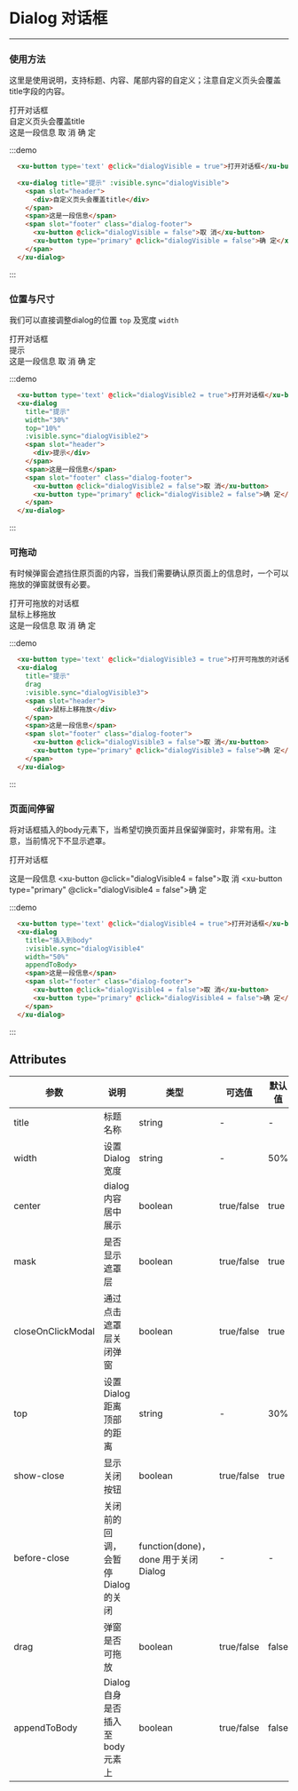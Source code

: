 # Dialog 对话框
<!-- {.md} -->

---
<!-- {.md} -->

### 使用方法
<!-- {.md} -->

这里是使用说明，支持标题、内容、尾部内容的自定义；注意自定义页头会覆盖title字段的内容。

<div class="demo-block">
  <xu-button type='text' @click="dialogVisible = true">打开对话框</xu-button>
  
  <xu-dialog title="提示" :visible.sync="dialogVisible">
    <span slot="header">
      <div>自定义页头会覆盖title</div>
    </span>
    <span>这是一段信息</span>
    <span slot="footer" class="dialog-footer">
      <xu-button @click="dialogVisible = false">取 消</xu-button>
      <xu-button type="primary" @click="dialogVisible = false">确 定</xu-button>
    </span>
  </xu-dialog>
</div>

:::demo
```html
  <xu-button type='text' @click="dialogVisible = true">打开对话框</xu-button>
  
  <xu-dialog title="提示" :visible.sync="dialogVisible">
    <span slot="header">
      <div>自定义页头会覆盖title</div>
    </span>
    <span>这是一段信息</span>
    <span slot="footer" class="dialog-footer">
      <xu-button @click="dialogVisible = false">取 消</xu-button>
      <xu-button type="primary" @click="dialogVisible = false">确 定</xu-button>
    </span>
  </xu-dialog>

```
:::

### 位置与尺寸
<!-- {.md} -->
我们可以直接调整dialog的位置 `top` 及宽度 `width`

<div class="demo-block">
  <xu-button type='text' @click="dialogVisible2 = true">打开对话框</xu-button>
  <xu-dialog 
    title="提示"
    width="30%"
    top="10%"
    :before-close="beforeClose"
    :visible.sync="dialogVisible2">
    <span slot="header">
      <div>提示</div>
    </span>
    <span>这是一段信息</span>
    <span slot="footer" class="dialog-footer">
      <xu-button @click="dialogVisible2 = false">取 消</xu-button>
      <xu-button type="primary" @click="dialogVisible2 = false">确 定</xu-button>
    </span>
  </xu-dialog>
</div>

:::demo
```html
  <xu-button type='text' @click="dialogVisible2 = true">打开对话框</xu-button>
  <xu-dialog 
    title="提示"
    width="30%"
    top="10%"
    :visible.sync="dialogVisible2">
    <span slot="header">
      <div>提示</div>
    </span>
    <span>这是一段信息</span>
    <span slot="footer" class="dialog-footer">
      <xu-button @click="dialogVisible2 = false">取 消</xu-button>
      <xu-button type="primary" @click="dialogVisible2 = false">确 定</xu-button>
    </span>
  </xu-dialog>
```

:::

### 可拖动
<!-- {.md} -->
有时候弹窗会遮挡住原页面的内容，当我们需要确认原页面上的信息时，一个可以拖放的弹窗就很有必要。
<div class="demo-block">
  <xu-button type='text' @click="dialogVisible3 = true">打开可拖放的对话框</xu-button>
  <xu-dialog 
    title="提示"
    drag 
    :visible.sync="dialogVisible3">
    <span slot="header">
      <div>鼠标上移拖放</div>
    </span>
    <span>这是一段信息</span>
    <span slot="footer" class="dialog-footer">
      <xu-button @click="dialogVisible3 = false">取 消</xu-button>
      <xu-button type="primary" @click="dialogVisible3 = false">确 定</xu-button>
    </span>
  </xu-dialog>
</div>

:::demo
```html
  <xu-button type='text' @click="dialogVisible3 = true">打开可拖放的对话框</xu-button>
  <xu-dialog 
    title="提示"
    drag 
    :visible.sync="dialogVisible3">
    <span slot="header">
      <div>鼠标上移拖放</div>
    </span>
    <span>这是一段信息</span>
    <span slot="footer" class="dialog-footer">
      <xu-button @click="dialogVisible3 = false">取 消</xu-button>
      <xu-button type="primary" @click="dialogVisible3 = false">确 定</xu-button>
    </span>
  </xu-dialog>
```

:::

### 页面间停留
<!-- {.md} -->
将对话框插入的body元素下，当希望切换页面并且保留弹窗时，非常有用。注意，当前情况下不显示遮罩。

<div class="demo-block">
  <xu-button type='text' @click="dialogVisible4 = true">打开对话框</xu-button>
  
  <xu-dialog
    title="插入到body"
    :visible.sync="dialogVisible4"
    appendToBody>
    <span>这是一段信息</span>
    <span slot="footer" class="dialog-footer">
      <xu-button @click="dialogVisible4 = false">取 消</xu-button>
      <xu-button type="primary" @click="dialogVisible4 = false">确 定</xu-button>
    </span>
  </xu-dialog>
</div>

:::demo
```html
  <xu-button type='text' @click="dialogVisible4 = true">打开对话框</xu-button>
  <xu-dialog
    title="插入到body"
    :visible.sync="dialogVisible4"
    width="50%"
    appendToBody>
    <span>这是一段信息</span>
    <span slot="footer" class="dialog-footer">
      <xu-button @click="dialogVisible4 = false">取 消</xu-button>
      <xu-button type="primary" @click="dialogVisible4 = false">确 定</xu-button>
    </span>
  </xu-dialog>
```
:::

## Attributes
<!-- {.md} -->
| 参数      | 说明    | 类型      | 可选值       | 默认值   |
|---------- |-------- |---------- |-------------  |-------- |
| title     | 标题名称  | string  | -          |    -     |
| width     | 设置Dialog宽度  | string | -          | 50% |
| center      | dialog内容居中展示  | boolean | true/false | true |
| mask      | 是否显示遮罩层  | boolean | true/false | true |
| closeOnClickModal | 通过点击遮罩层关闭弹窗 | boolean | true/false | true |
| top       | 设置Dialog距离顶部的距离  | string | - | 30% |
| show-close | 显示关闭按钮 | boolean | true/false | true |
| before-close | 关闭前的回调，会暂停 Dialog 的关闭 | function(done)，done 用于关闭 Dialog | - | - |
| drag | 弹窗是否可拖放 | boolean | true/false | false |
| appendToBody | Dialog 自身是否插入至 body 元素上 | boolean | true/false | false |

<script>
  export default{
    data(){
      return {
        dialogVisible: false,
        dialogVisible2: false,
        dialogVisible3: false,
        dialogVisible4: false
      }
    },
    mounted(){
     
    },
    methods: {
      beforeClose(done){
        console.log("确定要关闭吗")
        done()
      }
    }
  }
</script>
<style lang="scss">
  .dialog-footer {
    button:first-child {
      margin-right: 10px;
    }
  }
</style>